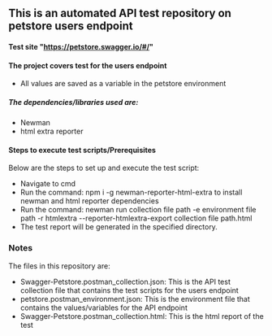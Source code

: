 ## This is an automated API test repository on petstore users endpoint


#### Test site "https://petstore.swagger.io/#/" 

#### The project covers test for the users endpoint
* All values are saved as a variable in the petstore environment

##### The dependencies/libraries used are:
* Newman
* html extra reporter

#### Steps to execute test scripts/Prerequisites
 Below are the steps to set up and execute the test script:
 * Navigate to cmd
 * Run the command: npm i -g newman-reporter-html-extra to install newman and html reporter dependencies
 * Run the command: newman run collection file path -e environment file path -r htmlextra --reporter-htmlextra-export collection file path.html
 * The test report will be generated in the specified directory.


### Notes
The files in this repository are:
* Swagger-Petstore.postman_collection.json: This is the API test collection file that contains the test scripts for the users endpoint
* petstore.postman_environment.json: This is the environment file that contains the values/variables for the API endpoint
* Swagger-Petstore.postman_collection.html: This is the html report of the test